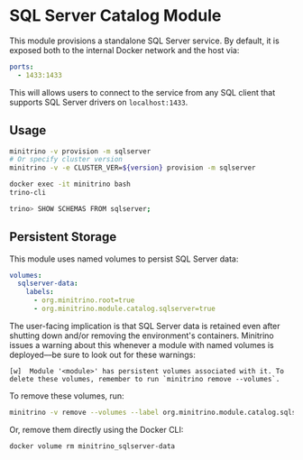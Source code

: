 # SQL Server Catalog Module

This module provisions a standalone SQL Server service. By default, it is
exposed both to the internal Docker network and the host via:

```yaml
ports:
  - 1433:1433
```

This will allows users to connect to the service from any SQL client that
supports SQL Server drivers on `localhost:1433`.

## Usage

```sh
minitrino -v provision -m sqlserver
# Or specify cluster version
minitrino -v -e CLUSTER_VER=${version} provision -m sqlserver

docker exec -it minitrino bash 
trino-cli

trino> SHOW SCHEMAS FROM sqlserver;
```

## Persistent Storage

This module uses named volumes to persist SQL Server data:

```yaml
volumes:
  sqlserver-data:
    labels:
      - org.minitrino.root=true
      - org.minitrino.module.catalog.sqlserver=true
```

The user-facing implication is that SQL Server data is retained even after
shutting down and/or removing the environment's containers. Minitrino issues a
warning about this whenever a module with named volumes is deployed––be sure to
look out for these warnings:

```log
[w]  Module '<module>' has persistent volumes associated with it. To delete these volumes, remember to run `minitrino remove --volumes`.
```

To remove these volumes, run:

```sh
minitrino -v remove --volumes --label org.minitrino.module.catalog.sqlserver=true
```
  
Or, remove them directly using the Docker CLI:

```sh
docker volume rm minitrino_sqlserver-data
```
